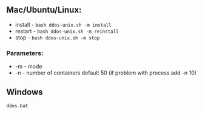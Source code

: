 ## Mac/Ubuntu/Linux:
* install - `bash ddos-unix.sh -m install`
* restart - `bash ddos-unix.sh -m reinstall`
* stop - `bash ddos-unix.sh -m stop`

### Parameters:
* -m - mode
* -n - number of containers default 50 (if problem with process add -n 10)

## Windows
`ddos.bat`
